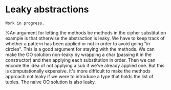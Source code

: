 # Leaky abstractions

```{warning}
Work in progress.
```

%An argument for letting the methods be methods in the cipher substitution example is that otherwise the abstraction is leaky. We have to keep track of whether a pattern has been applied or not in order to avoid going "in circles". This is a good argument for staying with the methods. We can make the OO solution non-leaky by wrapping a char (passing it in the constructor) and then applying each substitution in order. Then we can encode the idea of not applying a sub if we've already applied one. But this is computationally expensive. It's more difficult to make the methods approach not leaky if we were to introduce a type that holds the list of tuples. The naive OO solution is also leaky.
